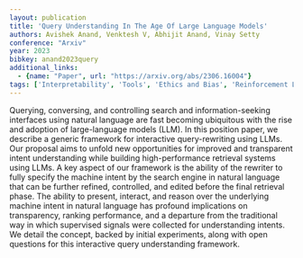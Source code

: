 ```yaml
---
layout: publication
title: 'Query Understanding In The Age Of Large Language Models'
authors: Avishek Anand, Venktesh V, Abhijit Anand, Vinay Setty
conference: "Arxiv"
year: 2023
bibkey: anand2023query
additional_links:
  - {name: "Paper", url: "https://arxiv.org/abs/2306.16004"}
tags: ['Interpretability', 'Tools', 'Ethics and Bias', 'Reinforcement Learning']
---
```

Querying, conversing, and controlling search and information-seeking
interfaces using natural language are fast becoming ubiquitous with the rise
and adoption of large-language models (LLM). In this position paper, we
describe a generic framework for interactive query-rewriting using LLMs. Our
proposal aims to unfold new opportunities for improved and transparent intent
understanding while building high-performance retrieval systems using LLMs. A
key aspect of our framework is the ability of the rewriter to fully specify the
machine intent by the search engine in natural language that can be further
refined, controlled, and edited before the final retrieval phase. The ability
to present, interact, and reason over the underlying machine intent in natural
language has profound implications on transparency, ranking performance, and a
departure from the traditional way in which supervised signals were collected
for understanding intents. We detail the concept, backed by initial
experiments, along with open questions for this interactive query understanding
framework.
